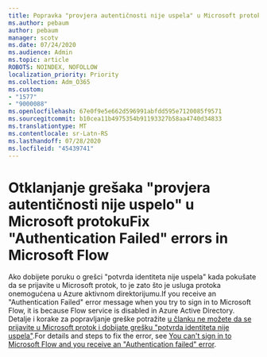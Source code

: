 ```yaml
---
title: Popravka "provjera autentičnosti nije uspela" u Microsoft protoku
ms.author: pebaum
author: pebaum
manager: scotv
ms.date: 07/24/2020
ms.audience: Admin
ms.topic: article
ROBOTS: NOINDEX, NOFOLLOW
localization_priority: Priority
ms.collection: Adm_O365
ms.custom:
- "1577"
- "9000088"
ms.openlocfilehash: 67e0f9e5e662d596991abfdd595e7120085f9571
ms.sourcegitcommit: b10cea11b4975354b91193327b58aa4740d34833
ms.translationtype: MT
ms.contentlocale: sr-Latn-RS
ms.lasthandoff: 07/28/2020
ms.locfileid: "45439741"
---
```

# <a name="fix-authentication-failed-errors-in-microsoft-flow"></a><span data-ttu-id="f8f31-102">Otklanjanje grešaka "provjera autentičnosti nije uspelo" u Microsoft protoku</span><span class="sxs-lookup"><span data-stu-id="f8f31-102">Fix "Authentication Failed" errors in Microsoft Flow</span></span>

<span data-ttu-id="f8f31-103">Ako dobijete poruku o grešci "potvrda identiteta nije uspela" kada pokušate da se prijavite u Microsoft protok, to je zato što je usluga protoka onemogućena u Azure aktivnom direktorijumu.</span><span class="sxs-lookup"><span data-stu-id="f8f31-103">If you receive an "Authentication Failed" error message when you try to sign in to Microsoft Flow, it is because Flow service is disabled in Azure Active Directory.</span></span> <span data-ttu-id="f8f31-104">Detalje i korake za popravljanje greške potražite [u članku ne možete da se prijavite u Microsoft protok i dobijate grešku "potvrda identiteta nije uspela"](https://support.microsoft.com/help/4316891).</span><span class="sxs-lookup"><span data-stu-id="f8f31-104">For details and steps to fix the error, see [You can't sign in to Microsoft Flow and you receive an "Authentication failed" error](https://support.microsoft.com/help/4316891).</span></span>